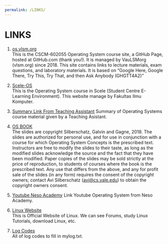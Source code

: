 ```yaml
---
permalink: /LINKS/
---
```


# LINKS

1. [os.vlsm.org](https://os.vlsm.org/)<br>
This is the CSCM-602055 Operating System course site, a GitHub Page, hosted at GitHub.com (thank you!).
It is managed by VauLSMorg (vlsm.org) since 2018.
This site contains links to lecture materials, exam questions, and laboratory materials.
It is based on “Google Here, Google There, Try This, Try That, and then Ask Anybody (GHGTT4A2)”


2. [Scele-OS](https://scele.cs.ui.ac.id/course/view.php?id=3268)<br>
This is the Operating System course in Scele (Student Centre E-Learning Environment).
This website manage by Fakultas Ilmu Komputer.


3. [Summary Link From Teaching Assistant](https://osp4diss.vlsm.org/osp-115.html)
Summary of Operating Systems course material given by a Teaching Asistant.


4. [OS BOOK](https://www.os-book.com/OS10/slide-dir/)<br>
The slides are copyright Silberschatz, Galvin and Gagne, 2018.
The slides are authorized for personal use, and for use in conjunction with a course for which Operating System Concepts is the prescribed text.
Instructors are free to modify the slides to their taste, as long as the modified slides acknowledge the source and the fact that they have been modified. 
Paper copies of the slides may be sold strictly at the price of reproduction, to students of courses where the book is the prescribed text.
Any use that differs from the above, and any for profit sale of the slides (in any form) requires the consent of the copyright owners; contact Avi Silberschatz (avi@cs.yale.edu) to obtain the copyright owners consent.


5. [Youtube Neso Academy](https://www.youtube.com/playlist?list=PLBlnK6fEyqRiVhbXDGLXDk_OQAeuVcp2O)
Link Youtube Operating System from Neso Academy.


6. [Linux Website](https://www.linux.org/)<br>
This is Official Website of Linux.
We can see Forums, study Linux Tutorials, download Linux, etc.


7. [Log Codes](https://osp4diss.vlsm.org/ETC/logCodes.txt)<br>
All of log codes to fill in mylog.txt.
